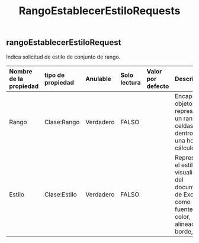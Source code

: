 ﻿---
title: RangoEstablecerEstiloRequests
second_title: Aspose.Cells Cloud Documen
type: docs
url: /es/specification/model/rangesetstylerequest/
description: "Aspose.Cells Especificación del modelo de nube: RangeSetStyleRequest. Maneje sin esfuerzo Excel y otros documentos de hoja de cálculo con funciones como abrir, generar, editar, dividir, fusionar, comparar y convertir."
weight: 50
---
## **rangoEstablecerEstiloRequest**

 Indica solicitud de estilo de conjunto de rango.

| Nombre de la propiedad| tipo de propiedad| Anulable| Solo lectura| Valor por defecto| Descripción|
|:- |:- |:- |:- |:- |:- |
| Rango| Clase:Rango| Verdadero| FALSO|| Encapsula el objeto que representa un rango de celdas dentro de una hoja de cálculo.|
| Estilo| Clase:Estilo| Verdadero| FALSO|| Representa el estilo de visualización del documento de Excel, como fuente, color, alineación, borde, etc.|

